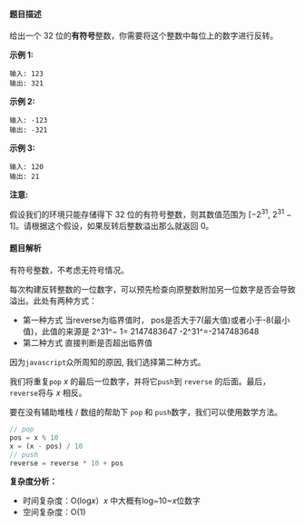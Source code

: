 #### 题目描述

给出一个 32 位的**有符号**整数，你需要将这个整数中每位上的数字进行反转。

**示例 1:**

```
输入: 123
输出: 321
```

 **示例 2:**

```
输入: -123
输出: -321
```

**示例 3:**

```
输入: 120
输出: 21
```

**注意:**

假设我们的环境只能存储得下 32 位的有符号整数，则其数值范围为 [$−2^{31}$,  $2^{31}$ − 1]。请根据这个假设，如果反转后整数溢出那么就返回 0。

#### 题目解析

有符号整数，不考虑无符号情况。

每次构建反转整数的一位数字，可以预先检查向原整数附加另一位数字是否会导致溢出。此处有两种方式：

- 第一种方式  当reverse为临界值时， pos是否大于7(最大值)或者小于-8(最小值)，此值的来源是
  2^31^− 1= 2147483647  -2^31^=-2147483648 
- 第二种方式 直接判断是否超出临界值

因为`javascript`众所周知的原因, 我们选择第二种方式。

我们将重复`pop` $x$ 的最后一位数字，并将它`push`到 `reverse` 的后面。最后，`reverse`将与 $x$ 相反。

要在没有辅助堆栈 / 数组的帮助下 `pop` 和 `push`数字，我们可以使用数学方法。

```javascript
// pop
pos = x % 10
x = (x - pos) / 10
// push
reverse = reverse * 10 + pos
```

**复杂度分析：**

- 时间复杂度：O(log$x$）$x$  中大概有log~10~$x$位数字
- 空间复杂度：O(1)